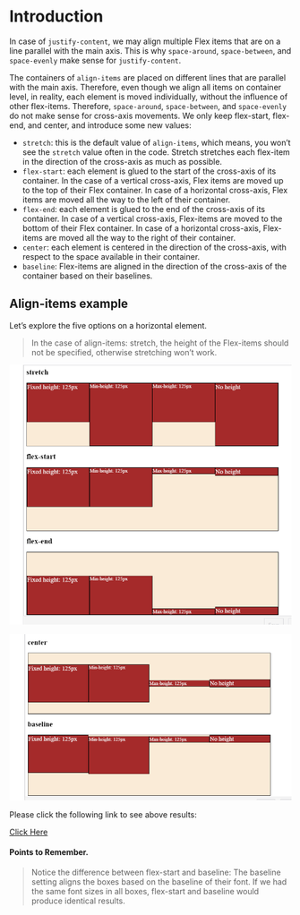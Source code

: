 # Introduction

In case of `justify-content`, we may align multiple Flex items that are on a line parallel with the main axis. This is why `space-around`, `space-between`, and `space-evenly` make sense for `justify-content`.

The containers of `align-items` are placed on different lines that are parallel with the main axis. Therefore, even though we align all items on container level, in reality, each element is moved individually, without the influence of other flex-items. Therefore, `space-around`, `space-between`, and `space-evenly` do not make sense for cross-axis movements. We only keep flex-start, flex-end, and center, and introduce some new values:

- `stretch`: this is the default value of `align-items`, which means, you won’t see the `stretch` value often in the code. Stretch stretches each flex-item in the direction of the cross-axis as much as possible.
- `flex-start`: each element is glued to the start of the cross-axis of its container. In the case of a vertical cross-axis, Flex items are moved up to the top of their Flex container. In case of a horizontal cross-axis, Flex items are moved all the way to the left of their container.
- `flex-end`: each element is glued to the end of the cross-axis of its container. In case of a vertical cross-axis, Flex-items are moved to the bottom of their Flex container. In case of a horizontal cross-axis, Flex-items are moved all the way to the right of their container.
- `center`: each element is centered in the direction of the cross-axis, with respect to the space available in their container.
- `baseline`: Flex-items are aligned in the direction of the cross-axis of the container based on their baselines.

## Align-items example

Let’s explore the five options on a horizontal element.

> In the case of align-items: stretch, the height of the Flex-items should not be specified, otherwise stretching won’t work.

![output](images/output.png)

![output-1](images/output-1.png)

Please click the following link to see above results:

[Click Here](https://codesandbox.io/s/relaxed-kirch-gq2krt)

#### Points to Remember.

> Notice the difference between flex-start and baseline: The baseline setting aligns the boxes based on the baseline of their font. If we had the same font sizes in all boxes, flex-start and baseline would produce identical results.
